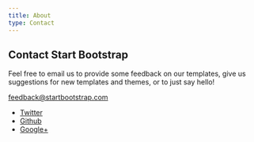 ```yaml
---
title: About
type: Contact
---
```

<h2>Contact Start Bootstrap</h2>
<p>Feel free to email us to provide some feedback on our templates, give us suggestions for new templates and themes, or to just say hello!</p>
<p><a href="mailto:feedback@startbootstrap.com">feedback@startbootstrap.com</a>
</p>
<ul class="list-inline banner-social-buttons">
	<li>
		<a href="https://twitter.com/SBootstrap" class="btn btn-default btn-lg"><i class="fa fa-twitter fa-fw"></i> <span class="network-name">Twitter</span></a>
	</li>
	<li>
		<a href="https://github.com/IronSummitMedia/startbootstrap" class="btn btn-default btn-lg"><i class="fa fa-github fa-fw"></i> <span class="network-name">Github</span></a>
	</li>
	<li>
		<a href="https://plus.google.com/+Startbootstrap/posts" class="btn btn-default btn-lg"><i class="fa fa-google-plus fa-fw"></i> <span class="network-name">Google+</span></a>
	</li>
</ul>
